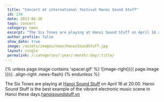 ```yaml
---
 title: "Concert at international festival Hanoi Sound Stuff"
 id: 134
 date: 2013-04-16
 tags: concert
 category: news
 excerpt: "The Six Tones are playing at Hanoi Sound Stuff on April 16 at 20.00. Hanoi Sound Stuff is the best example of the vibrant electronic music scene in Hanoi these days...."
 author_profile: false
 show_date: true
 image: /assets/images/news/HanoiSoundStuff.jpg
 layout: single
 permalink: /:categories/:year/:month/:day/:title/
---
```

{% unless page.image contains 'spacer.gif' %}
   ![image-right]({{ page.image }}){: .align-right .news-flash}
{% endunless %}

The Six Tones are playing at <a href="http://hanoisoundstuff.vn/">Hanoi Sound Stuff</a> on April 16 at 20.00. Hanoi Sound Stuff is the best example of the vibrant electronic music scene in Hanoi these days.<a href="http://hanoisoundstuff.vn/">hanoisoundstuff.vn</a>

